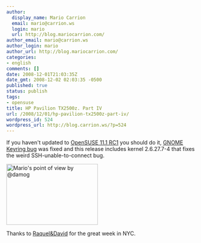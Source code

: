 ```yaml
---
author:
  display_name: Mario Carrion
  email: mario@carrion.ws
  login: mario
  url: http://blog.mariocarrion.com/
author_email: mario@carrion.ws
author_login: mario
author_url: http://blog.mariocarrion.com/
categories:
- english
comments: []
date: 2008-12-01T21:03:35Z
date_gmt: 2008-12-02 02:03:35 -0500
published: true
status: publish
tags:
- opensuse
title: HP Pavilion TX2500z. Part IV
url: /2008/12/01/hp-pavilion-tx2500z-part-iv/
wordpress_id: 524
wordpress_url: http://blog.carrion.ws/?p=524
---
```


<p>If you haven't updated to <a href="http://news.opensuse.org/2008/11/27/development-release-opensuse-111-rc-1-now-available/">OpenSUSE 11.1 RC1</a> you should do it, <a href="https://bugzilla.novell.com/show_bug.cgi?id=441764">GNOME Keyring bug</a> was fixed and this release includes kernel 2.6.27.7-4 that fixes the weird SSH-unable-to-connect bug.</p>
<p><a href="http://www.flickr.com/photos/mariocarrion/3072625673/" title="Mario's point of view by @damog, on Flickr"><img src="http://farm4.static.flickr.com/3010/3072625673_d3f7d27678_m.jpg" width="240" height="160" alt="Mario's point of view by @damog" /></a></p>
<p>Thanks to <a href="http://www.flickr.com/photos/raquelydavid/">Raquel&David</a> for the great week in NYC.</p>
